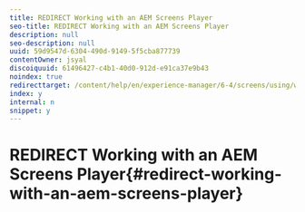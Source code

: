 ```yaml
---
title: REDIRECT Working with an AEM Screens Player
seo-title: REDIRECT Working with an AEM Screens Player
description: null
seo-description: null
uuid: 59d9547d-6304-490d-9149-5f5cba877739
contentOwner: jsyal
discoiquuid: 61496427-c4b1-40d0-912d-e91ca37e9b43
noindex: true
redirecttarget: /content/help/en/experience-manager/6-4/screens/using/working-with-screens-player
index: y
internal: n
snippet: y
---
```


# REDIRECT Working with an AEM Screens Player{#redirect-working-with-an-aem-screens-player}

